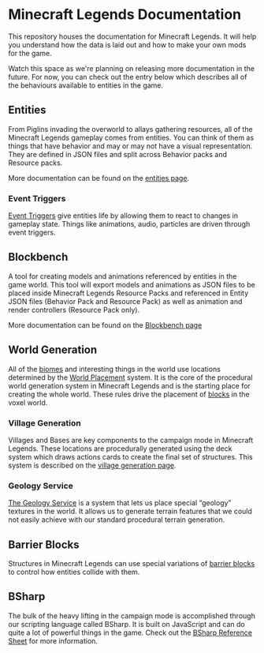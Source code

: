 # Minecraft Legends Documentation
This repository houses the documentation for Minecraft Legends. It will help you understand how the data is laid out and how to make your own mods for the game.

Watch this space as we're planning on releasing more documentation in the future. For now, you can check out the entry below which describes all of the behaviours available to entities in the game.

## Entities
From Piglins invading the overworld to allays gathering resources, all of the Minecraft Legends gameplay comes from entities. You can think of them as things that have behavior and may or may not have a visual representation. They are defined in JSON files and split across Behavior packs and Resource packs.

More documentation can be found on the [entities page](Entities.md).

### Event Triggers
[Event Triggers](EventTriggers.md) give entities life by allowing them to react to changes in gameplay state. Things like animations, audio, particles are driven through event triggers.

## Blockbench
A tool for creating models and animations referenced by entities in the game world. This tool will export models and animations as JSON files to be placed inside Minecraft Legends Resource Packs and referenced in Entity JSON files (Behavior Pack and Resource Pack) as well as animation and render controllers (Resource Pack only).

More documentation can be found on the [Blockbench page](BlockBench.md)

## World Generation
All of the [biomes](Biomes.md) and interesting things in the world use locations determined by the [World Placement](WorldPlacement.md) system. It is the core of the procedural world generation system in Minecraft Legends and is the starting place for creating the whole world. These rules drive the placement of [blocks](Blocks.md) in the voxel world.

### Village Generation
Villages and Bases are key components to the campaign mode in Minecraft Legends. These locations are procedurally generated using the deck system which draws actions cards to create the final set of structures. This system is described on the [village generation page](VillageGeneration.md).

### Geology Service
[The Geology Service](GeologyService.md) is a system that lets us place special “geology” textures in the world. It allows us to generate terrain features that we could not easily achieve with our standard procedural terrain generation.

## Barrier Blocks
Structures in Minecraft Legends can use special variations of [barrier blocks](BarrierBlocks.md) to control how entities collide with them.

## BSharp
The bulk of the heavy lifting in the campaign mode is accomplished through our scripting language called BSharp. It is built on JavaScript and can do quite a lot of powerful things in the game. Check out the [BSharp Reference Sheet](BSharpReferenceSheet.md) for more information.
